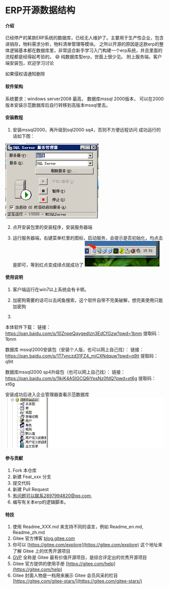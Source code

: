 # ERP开源数据结构

#### 介绍
已经停产的某款ERP系统的数据库，已经无人维护了。主要用于生产性企业，包含进销存，物料需求分析，物料清单管理等模块。
之所以开源的原因是这款erp的整体逻辑基本都在数据库里，非常适合新手学习入门构建一个erp系统，并且里面的流程都是经得起考验的。 :smile: 
纯数据库型erp，世面上很少见。
附上服务端，客户端安装包，欢迎学习讨论

如果侵权请通知删除

#### 软件架构
系统要求：windows server2008 最高，
数据库mssql 2000版本，
可以在2000版本安装示范数据库后自行转移到高版本mssql里去。


#### 安装教程

1.  安装mssql2000，再升级到sql2000 sq4，否则不方便远程访问
成功运行的话如下图：

![数据库运行](img/image.png)



2.  点开安装包里的安装程序，安装服务器端

3.  运行服务器端，右键菜单栏里的图标，启动服务，会提示是否初始化，均点击是即可，等到红点变成绿点就成功了
![输入图片说明](img/erp%E8%BF%90%E8%A1%8C%E6%88%AA%E5%9B%BE.png)

#### 使用说明

1.  客户端运行在win7以上系统会有卡顿。

2.  加密狗需要的话可以去闲鱼搜索，这个软件自带不完美破解，想完美使用只能加密狗
3.  

本体软件下载：
链接：https://pan.baidu.com/s/10ZnpeQqygedIzn3EdCfGzw?pwd=1bnm 
提取码：1bnm

数据库 mssql2000安装包（安装个人版，也可以网上自己找）：
链接：https://pan.baidu.com/s/1T7vnczd31FZ4_miCXNdquw?pwd=q9it 
提取码：q9it

数据库mssql2000 sp4升级包（也可以网上自己找）：
链接：https://pan.baidu.com/s/1IkjK4ASIGCQ6iYpsNz0fdQ?pwd=xt6g 
提取码：xt6g

安装成功后进入企业管理器查看示范数据库
![输入图片说明](img/%E5%AE%8C%E6%88%90%E5%90%8E.png)

#### 参与贡献

1.  Fork 本仓库
2.  新建 Feat_xxx 分支
3.  提交代码
4.  新建 Pull Request
5.  有问题可以联系2897994820@qq.com,
6.  编写有关本erp的逻辑脚本。

#### 特技

1.  使用 Readme\_XXX.md 来支持不同的语言，例如 Readme\_en.md, Readme\_zh.md
2.  Gitee 官方博客 [blog.gitee.com](https://blog.gitee.com)
3.  你可以 [https://gitee.com/explore](https://gitee.com/explore) 这个地址来了解 Gitee 上的优秀开源项目
4.  [GVP](https://gitee.com/gvp) 全称是 Gitee 最有价值开源项目，是综合评定出的优秀开源项目
5.  Gitee 官方提供的使用手册 [https://gitee.com/help](https://gitee.com/help)
6.  Gitee 封面人物是一档用来展示 Gitee 会员风采的栏目 [https://gitee.com/gitee-stars/](https://gitee.com/gitee-stars/)
